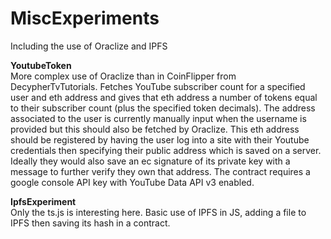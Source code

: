 # MiscExperiments

Including the use of Oraclize and IPFS

<b>YoutubeToken</b><br/>More complex use of Oraclize than in CoinFlipper from DecypherTvTutorials. Fetches YouTube subscriber count for a specified user and eth address and gives that eth address a number of tokens equal to their subscriber count (plus the specified token decimals). The address associated to the user is currently manually input when the username is provided but this should also be fetched by Oraclize. This eth address should be registered by having the user log into a site with their Youtube credentials then specifying their public address which is saved on a server. Ideally they would also save an ec signature of its private key with a message to further verify they own that address. The contract requires a google console API key with YouTube Data API v3 enabled.

<b>IpfsExperiment</b><br/>Only the ts.js is interesting here. Basic use of IPFS in JS, adding a file to IPFS then saving its hash in a contract.
